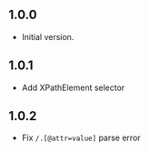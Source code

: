 ## 1.0.0

- Initial version.


## 1.0.1
- Add XPathElement selector

## 1.0.2
- Fix `/.[@attr=value]` parse error